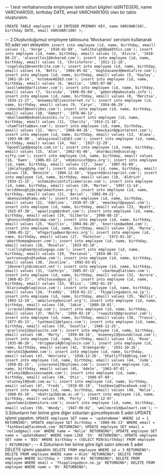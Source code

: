 -- 1.test veritabanınızda employee isimli sütun bilgileri id(INTEGER), name VARCHAR(50), birthday DATE, email VARCHAR(100) olan bir tablo oluşturalım.

`CREATE TABLE employee (
	id INTEGER PRIMARY KEY,
	name VARCHAR(50),
	birthday DATE,
	email VARCHAR(100)
);`

-- 2.Oluşturduğumuz employee tablosuna 'Mockaroo' servisini kullanarak 50 adet veri ekleyelim.
`
insert into employee (id, name, birthday, email) values (1, 'Verge', '1910-02-09', 'vwhithalgh0@addthis.com');
insert into employee (id, name, birthday, email) values (2, 'Alvira', '1910-08-23', 'alascelles1@4shared.com');
insert into employee (id, name, birthday, email) values (3, 'Christoforo', '1911-11-18', 'cogelsby2@eventbrite.com');
insert into employee (id, name, birthday, email) values (4, 'Betti', '1984-05-02', 'bogleasane3@mediafire.com');
insert into employee (id, name, birthday, email) values (5, 'Kayley', '1961-10-14', 'kstokoe4@163.com');
insert into employee (id, name, birthday, email) values (6, 'Amitie', '1965-07-08', 'asolleme5@artisteer.com');
insert into employee (id, name, birthday, email) values (7, 'Giralda', '1946-05-04', 'geberz6@aboutads.info');
insert into employee (id, name, birthday, email) values (8, 'Maritsa', '1934-11-27', 'mneames7@liveinternet.ru');
insert into employee (id, name, birthday, email) values (9, 'Caryn', '1954-06-29', 'cdanihel8@netvibes.com');
insert into employee (id, name, birthday, email) values (10, 'Emmott', '1976-06-13', 'eballaam9@odnoklassniki.ru');
insert into employee (id, name, birthday, email) values (11, 'Charity', '1914-11-18', 'chamfletta@msn.com');
insert into employee (id, name, birthday, email) values (12, 'Herc', '1968-04-26', 'hmackainb@pinterest.com');
insert into employee (id, name, birthday, email) values (13, 'Alana', '1993-08-08', 'ahaspineallc@163.com');
insert into employee (id, name, birthday, email) values (14, 'Hal', '1937-12-29', 'hgoodlipd@people.com.cn');
insert into employee (id, name, birthday, email) values (15, 'Alon', '1962-01-06', 'ahardwiche@cocolog-nifty.com');
insert into employee (id, name, birthday, email) values (16, 'Ewen', '1986-03-12', 'edominicof@gnu.org');
insert into employee (id, name, birthday, email) values (17, 'Jean', '1907-01-08', 'jdelafoyg@ihg.com');
insert into employee (id, name, birthday, email) values (18, 'Benoite', '1904-12-26', 'bspareh@vistaprint.com');
insert into employee (id, name, birthday, email) values (19, 'Aldrich', '1934-11-15', 'achami@scientificamerican.com');
insert into employee (id, name, birthday, email) values (20, 'Morten', '1997-11-14', 'mriddeoughj@simplemachines.org');
insert into employee (id, name, birthday, email) values (21, 'Aeriel', '1902-04-21', 'abenainek@tamu.edu');
insert into employee (id, name, birthday, email) values (22, 'Edeline', '1930-07-10', 'emackeyl@paypal.com');
insert into employee (id, name, birthday, email) values (23, 'Wyatt', '1925-07-30', 'wpaulingm@zdnet.com');
insert into employee (id, name, birthday, email) values (24, 'Gilberta', '1990-08-15', 'ghonischn@bandcamp.com');
insert into employee (id, name, birthday, email) values (25, 'Kaitlin', '1904-04-20', 'knorrieo@webmd.com');
insert into employee (id, name, birthday, email) values (26, 'Marna', '1906-05-12', 'mfogartyp@wordpress.org');
insert into employee (id, name, birthday, email) values (27, 'Packston', '1972-01-18', 'pberthomeq@naver.com');
insert into employee (id, name, birthday, email) values (28, 'Roselin', '1933-03-10', 'rcallinghamr@indiegogo.com');
insert into employee (id, name, birthday, email) values (29, 'Perceval', '1954-06-11', 'pstronoughs@taobao.com');
insert into employee (id, name, birthday, email) values (30, 'Joceline', '1992-03-01', 'jdennerlyt@comcast.net');
insert into employee (id, name, birthday, email) values (31, 'Cathryn', '1905-07-15', 'cbarbeu@latimes.com');
insert into employee (id, name, birthday, email) values (32, 'Aurore', '1968-02-27', 'afeitosav@goo.gl');
insert into employee (id, name, birthday, email) values (33, 'Bliss', '1992-01-19', 'blarivew@bloglovin.com');
insert into employee (id, name, birthday, email) values (34, 'Freddy', '1919-02-21', 'fkipplingx@ocn.ne.jp');
insert into employee (id, name, birthday, email) values (35, 'Wallis', '1993-12-19', 'wmaclurey@unicef.org');
insert into employee (id, name, birthday, email) values (36, 'Jakie', '1980-10-01', 'jcrackelz@meetup.com');
insert into employee (id, name, birthday, email) values (37, 'Rolfe', '1959-02-19', 'rswaite10@gravatar.com');
insert into employee (id, name, birthday, email) values (38, 'Travus', '1977-05-13', 'tyetman11@elpais.com');
insert into employee (id, name, birthday, email) values (39, 'Gusella', '1946-12-25', 'gcarlino12@yolasite.com');
insert into employee (id, name, birthday, email) values (40, 'Marty', '1959-04-16', 'mseeney13@soundcloud.com');
insert into employee (id, name, birthday, email) values (41, 'Rose', '1935-06-26', 'rbrigman14@bloglovin.com');
insert into employee (id, name, birthday, email) values (42, 'Ermengarde', '1931-10-16', 'ebrute15@webmd.com');
insert into employee (id, name, birthday, email) values (43, 'Henrieta', '1910-12-26', 'hhatliff16@blog.com');
insert into employee (id, name, birthday, email) values (44, 'Jude', '1950-03-15', 'jcouronne17@nytimes.com');
insert into employee (id, name, birthday, email) values (45, 'Adele', '1963-07-01', 'afivey18@businessweek.com');
insert into employee (id, name, birthday, email) values (46, 'Otis', '1940-07-04', 'otunney19@smh.com.au');
insert into employee (id, name, birthday, email) values (47, 'Fredi', '1919-05-19', 'fashbee1a@facebook.com');
insert into employee (id, name, birthday, email) values (48, 'Nolie', '1960-03-16', 'nbatrip1b@cam.ac.uk');
insert into employee (id, name, birthday, email) values (49, 'Porty', '1942-12-07', 'ppoolman1c@omniture.com');
insert into employee (id, name, birthday, email) values (50, 'Woody', '1947-09-02', 'wmilmore1d@walmart.com');
`
-- 3.Sütunların her birine göre diğer sütunları güncelleyecek 5 adet UPDATE işlemi yapalım.
`
UPDATE employee SET name = 'updateName' WHERE id = 1 RETURNING*;
UPDATE employee SET birthday = '2000-06-23' WHERE email = 'fashbee1a@facebook.com' RETURNING*;
UPDATE employee SET email = 'nolie@gmail.com' WHERE name = 'Nolie' RETURNING*;
UPDATE employee SET name = 'updateName2' WHERE name LIKE 'S%'  RETURNING*;
UPDATE employee SET name = 'BIG' WHERE birthday = (SELECT MIN(birthday) FROM employee  ) RETURNING*;
`
-- 4.Sütunların her birine göre ilgili satırı silecek 5 adet DELETE işlemi yapalım.
`
DELETE FROM employee WHERE id = 3 RETURNING*;
DELETE FROM employee WHERE name ='Alon' RETURNING*;
DELETE FROM employee WHERE birthday > '1999-01-01' RETURNING*;
DELETE FROM employee WHERE email = 'fkipplingx@ocn.ne.jp' RETURNING*;
DELETE FROM employee WHERE name = 'B%' RETURNING*;
`